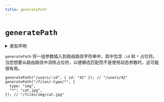 ```yaml
---
title: generatePath
---
```


# `generatePath`

<details>
  <summary>类型声明</summary>

```tsx
declare function generatePath<Path extends string>(
  path: Path,
  params?: {
    [key in PathParams<Path>]: string;
  }
): string;
```

</details>

`generatePath` 将一组参数插入到路由路径字符串中，其中包含 `:id` 和 `*` 占位符。当您想要从路由路径中消除占位符，以便静态匹配而不是使用动态参数时，这可能很有用。

```tsx
generatePath("/users/:id", { id: "42" }); // "/users/42"
generatePath("/files/:type/*", {
  type: "img",
  "*": "cat.jpg",
}); // "/files/img/cat.jpg"
```
